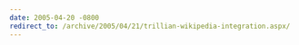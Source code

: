 ```yaml
---
date: 2005-04-20 -0800
redirect_to: /archive/2005/04/21/trillian-wikipedia-integration.aspx/
---
```

